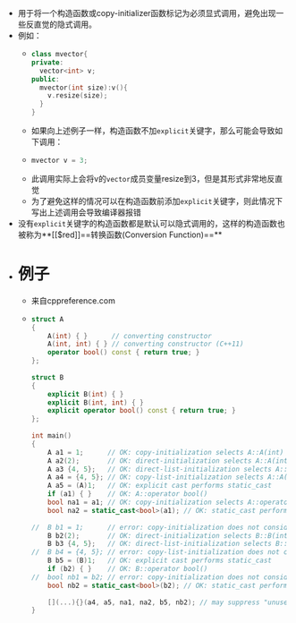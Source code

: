 - 用于将一个构造函数或copy-initializer函数标记为必须显式调用，避免出现一些反直觉的隐式调用。
- 例如：
	- ```c++
	  class mvector{
	  private:
	    vector<int> v;
	  public:
	    mvector(int size):v(){
	      v.resize(size);
	    }
	  }
	  ```
	- 如果向上述例子一样，构造函数不加``explicit``关键字，那么可能会导致如下调用：
	- ```c++
	  mvector v = 3;
	  ```
	- 此调用实际上会将v的``vector``成员变量resize到3，但是其形式非常地反直觉
	- 为了避免这样的情况可以在构造函数前添加``explicit``关键字，则此情况下写出上述调用会导致编译器报错
- 没有``explicit``关键字的构造函数都是默认可以隐式调用的，这样的构造函数也被称为**[[$red]]==转换函数(Conversion Function)==**
- # 例子
	- 来自cppreference.com
	- ```c++
	  struct A
	  {
	      A(int) { }      // converting constructor
	      A(int, int) { } // converting constructor (C++11)
	      operator bool() const { return true; }
	  };
	   
	  struct B
	  {
	      explicit B(int) { }
	      explicit B(int, int) { }
	      explicit operator bool() const { return true; }
	  };
	   
	  int main()
	  {
	      A a1 = 1;      // OK: copy-initialization selects A::A(int)
	      A a2(2);       // OK: direct-initialization selects A::A(int)
	      A a3 {4, 5};   // OK: direct-list-initialization selects A::A(int, int)
	      A a4 = {4, 5}; // OK: copy-list-initialization selects A::A(int, int)
	      A a5 = (A)1;   // OK: explicit cast performs static_cast
	      if (a1) { }    // OK: A::operator bool()
	      bool na1 = a1; // OK: copy-initialization selects A::operator bool()
	      bool na2 = static_cast<bool>(a1); // OK: static_cast performs direct-initialization
	   
	  //  B b1 = 1;      // error: copy-initialization does not consider B::B(int)
	      B b2(2);       // OK: direct-initialization selects B::B(int)
	      B b3 {4, 5};   // OK: direct-list-initialization selects B::B(int, int)
	  //  B b4 = {4, 5}; // error: copy-list-initialization does not consider B::B(int, int)
	      B b5 = (B)1;   // OK: explicit cast performs static_cast
	      if (b2) { }    // OK: B::operator bool()
	  //  bool nb1 = b2; // error: copy-initialization does not consider B::operator bool()
	      bool nb2 = static_cast<bool>(b2); // OK: static_cast performs direct-initialization
	   
	      [](...){}(a4, a5, na1, na2, b5, nb2); // may suppress "unused variable" warnings
	  }
	  ```
